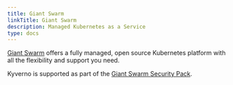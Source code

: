 ```yaml
---
title: Giant Swarm
linkTitle: Giant Swarm
description: Managed Kubernetes as a Service
type: docs
---
```


[Giant Swarm](https://www.giantswarm.io/) offers a fully managed, open source Kubernetes platform with all the flexibility and support you need.

Kyverno is supported as part of the [Giant Swarm Security Pack](https://github.com/giantswarm/security-pack).